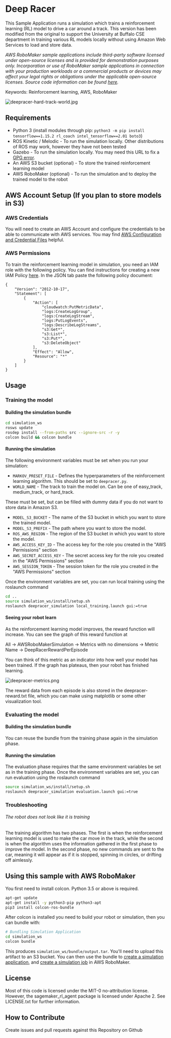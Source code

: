 # Deep Racer

This Sample Application runs a simulation which trains a reinforcement learning (RL) model to drive a car around a track.  This version has been modified from the original to support the University at Buffalo CSE department in training various RL models locally without using Amazon Web Services to load and store data.

_AWS RoboMaker sample applications include third-party software licensed under open-source licenses and is provided for demonstration purposes only. Incorporation or use of RoboMaker sample applications in connection with your production workloads or a commercial products or devices may affect your legal rights or obligations under the applicable open-source licenses. Source code information can be found [here](https://s3.console.aws.amazon.com/s3/buckets/robomaker-applications-us-east-1-72fc243f9355/deep-racer/?region=us-east-1)._

Keywords: Reinforcement learning, AWS, RoboMaker

![deepracer-hard-track-world.jpg](docs/images/deepracer-hard-track-world.jpg)

## Requirements

- Python 3 (install modules through pip: `python3 -m pip install tensorflow==1.15.2 rl_coach intel_tensorflow==2.01 boto3`)
- ROS Kinetic / Melodic - To run the simulation locally. Other distributions of ROS may work, however they have not been tested
- Gazebo - To run the simulation locally. You may need this URL to fix a [GPG error](https://askubuntu.com/questions/611221/gpg-error-http-packages-osrfoundation-org).
- An AWS S3 bucket (optional) - To store the trained reinforcement learning model
- AWS RoboMaker (optional) - To run the simulation and to deploy the trained model to the robot

## AWS Account Setup (If you plan to store models in S3)

### AWS Credentials
You will need to create an AWS Account and configure the credentials to be able to communicate with AWS services. You may find [AWS Configuration and Credential Files](https://docs.aws.amazon.com/cli/latest/userguide/cli-config-files.html) helpful.

### AWS Permissions

To train the reinforcement learning model in simulation, you need an IAM role with the following policy. You can find instructions for creating a new IAM Policy
[here](https://docs.aws.amazon.com/IAM/latest/UserGuide/access_policies_create.html#access_policies_create-start). In the JSON tab paste the following policy document:

```
{
    "Version": "2012-10-17",
    "Statement": [
        {
            "Action": [
                "cloudwatch:PutMetricData",
                "logs:CreateLogGroup",
                "logs:CreateLogStream",
                "logs:PutLogEvents",
                "logs:DescribeLogStreams",
                "s3:Get*",
                "s3:List*",
                "s3:Put*",
                "s3:DeleteObject"
            ],
            "Effect": "Allow",
            "Resource": "*"
        }
    ]
}
```

## Usage

### Training the model

#### Building the simulation bundle

```bash
cd simulation_ws
rosws update
rosdep install --from-paths src --ignore-src -r -y
colcon build && colcon bundle
```

#### Running the simulation


The following environment variables must be set when you run your simulation:

- `MARKOV_PRESET_FILE` - Defines the hyperparameters of the reinforcement learning algorithm. This should be set to `deepracer.py`.
- `WORLD_NAME` - The track to train the model on. Can be one of easy_track, medium_track, or hard_track.

These must be set, but can be filled with dummy data if you do not want to store data in Amazon S3.

- `MODEL_S3_BUCKET` - The name of the S3 bucket in which you want to store the trained model.
- `MODEL_S3_PREFIX` - The path where you want to store the model.
- `ROS_AWS_REGION` - The region of the S3 bucket in which you want to store the model.
- `AWS_ACCESS_KEY_ID` - The access key for the role you created in the "AWS Permissions" section
- `AWS_SECRET_ACCESS_KEY` - The secret access key for the role you created in the "AWS Permissions" section
- `AWS_SESSION_TOKEN` - The session token for the role you created in the "AWS Permissions" section

Once the environment variables are set, you can run local training using the roslaunch command

```bash
cd ..
source simulation_ws/install/setup.sh
roslaunch deepracer_simulation local_training.launch gui:=true
```

#### Seeing your robot learn

As the reinforcement learning model improves, the reward function will increase. You can see the graph of this reward function at

All -> AWSRoboMakerSimulation -> Metrics with no dimensions -> Metric Name -> DeepRacerRewardPerEpisode

You can think of this metric as an indicator into how well your model has been trained. If the graph has plateaus, then your robot has finished learning.

![deepracer-metrics.png](docs/images/deepracer-metrics.png)

The reward data from each episode is also stored in the deepracer-reward.txt file, which you can make using matplotlib or some other visualization tool.

### Evaluating the model

#### Building the simulation bundle

You can reuse the bundle from the training phase again in the simulation phase.

#### Running the simulation

The evaluation phase requires that the same environment variables be set as in the training phase. Once the environment variables are set, you can run
evaluation using the roslaunch command

```bash
source simulation_ws/install/setup.sh
roslaunch deepracer_simulation evaluation.launch gui:=true
```

### Troubleshooting

###### The robot does not look like it is training

The training algorithm has two phases. The first is when the reinforcement learning model is used to make the car move in the track, 
while the second is when the algorithm uses the information gathered in the first phase to improve the model. In the second
phase, no new commands are sent to the car, meaning it will appear as if it is stopped, spinning in circles, or drifting off
aimlessly.

## Using this sample with AWS RoboMaker

You first need to install colcon. Python 3.5 or above is required.

```bash
apt-get update
apt-get install -y python3-pip python3-apt
pip3 install colcon-ros-bundle
```

After colcon is installed you need to build your robot or simulation, then you can bundle with:

```bash
# Bundling Simulation Application
cd simulation_ws
colcon bundle
```

This produces `simulation_ws/bundle/output.tar`.
You'll need to upload this artifact to an S3 bucket. You can then use the bundle to
[create a simulation application](https://docs.aws.amazon.com/robomaker/latest/dg/create-simulation-application.html),
and [create a simulation job](https://docs.aws.amazon.com/robomaker/latest/dg/create-simulation-job.html) in AWS RoboMaker.

## License

Most of this code is licensed under the MIT-0 no-attribution license. However, the sagemaker_rl_agent package is
licensed under Apache 2. See LICENSE.txt for further information.

## How to Contribute

Create issues and pull requests against this Repository on Github
